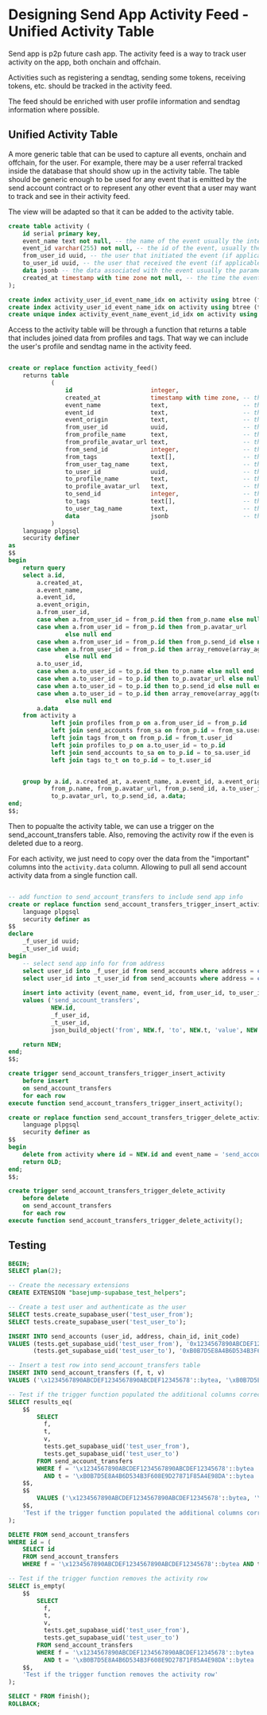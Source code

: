 
# Designing Send App Activity Feed - Unified Activity Table

Send app is p2p future cash app. The activity feed is a way to track user activity on the app, both onchain and offchain.

Activities such as registering a sendtag, sending some tokens, receiving tokens, etc. should be tracked in the activity feed.

The feed should be enriched with user profile information and sendtag information where possible.

## Unified Activity Table

A more generic table that can be used to capture all events, onchain and offchain, for the user. For example, there may be a user referral tracked inside the database that should show up in the activity table. The table should be generic enough to be used for any event that is emitted by the send account contract or to represent any other event that a user may want to track and see in their activity feed.

The view will be adapted so that it can be added to the activity table.

```sql
create table activity (
    id serial primary key,
    event_name text not null, -- the name of the event usually the integration or source table name
    event_id varchar(255) not null, -- the id of the event, usually the primary key of the integration or source table
    from_user_id uuid, -- the user that initiated the event (if applicable)
    to_user_id uuid, -- the user that received the event (if applicable)
    data jsonb -- the data associated with the event usually the parameters of the event
    created_at timestamp with time zone not null, -- the time the event occurred or block time
);

create index activity_user_id_event_name_idx on activity using btree (from_user_id, created_at, event_name);
create index activity_user_id_event_name_idx on activity using btree (to_user_id, created_at, event_name);
create unique index activity_event_name_event_id_idx on activity using btree (event_name, event_id);
```

Access to the activity table will be through a function that returns a table that includes joined data from profiles and tags. That way we can include the user's profile and sendtag name in the activity feed.

```sql

create or replace function activity_feed()
    returns table
            (
                id                      integer,
                created_at              timestamp with time zone, -- the time the event occurred
                event_name              text,                     -- the name of the event (usually the table name)
                event_id                text,                     -- the id of the event
                event_origin            text,                     -- the origin of the event or address of the contract that emitted the event
                from_user_id            uuid,                     -- the user that initiated the event (if applicable)
                from_profile_name       text,                     -- the from user's profile name
                from_profile_avatar_url text,                     -- the from user's profile avatar url
                from_send_id            integer,                  -- the from user's send id
                from_tags               text[],                   -- the from user's sendtag names
                from_user_tag_name      text,                     -- the from user's sendtag name
                to_user_id              uuid,                     -- the user that received the event (if applicable)
                to_profile_name         text,                     -- the to user's profile name
                to_profile_avatar_url   text,                     -- the to user's profile avatar url
                to_send_id              integer,                  -- the to user's send id
                to_tags                 text[],                   -- the to user's sendtag names
                to_user_tag_name        text,                     -- the to user's sendtag name
                data                    jsonb                     -- the data associated with the event
            )
    language plpgsql
    security definer
as
$$
begin
    return query 
    select a.id,
        a.created_at,
        a.event_name,
        a.event_id,
        a.event_origin,
        a.from_user_id,
        case when a.from_user_id = from_p.id then from_p.name else null end                          as from_profile_name,
        case when a.from_user_id = from_p.id then from_p.avatar_url
                else null end                                                                           as from_profile_avatar_url,
        case when a.from_user_id = from_p.id then from_p.send_id else null end                       as from_send_id,
        case when a.from_user_id = from_p.id then array_remove(array_agg(from_t.name), null)
                else null end                                                                           as from_tags,
        a.to_user_id,
        case when a.to_user_id = to_p.id then to_p.name else null end                                as to_profile_name,
        case when a.to_user_id = to_p.id then to_p.avatar_url else null end                          as to_profile_avatar_url,
        case when a.to_user_id = to_p.id then to_p.send_id else null end                             as to_send_id,
        case when a.to_user_id = to_p.id then array_remove(array_agg(to_t.name), null)
                else null end                                                                           as to_tags,
        a.data
    from activity a
            left join profiles from_p on a.from_user_id = from_p.id
            left join send_accounts from_sa on from_p.id = from_sa.user_id
            left join tags from_t on from_p.id = from_t.user_id
            left join profiles to_p on a.to_user_id = to_p.id
            left join send_accounts to_sa on to_p.id = to_sa.user_id
            left join tags to_t on to_p.id = to_t.user_id


    group by a.id, a.created_at, a.event_name, a.event_id, a.event_origin, a.from_user_id, from_p.id,
            from_p.name, from_p.avatar_url, from_p.send_id, a.to_user_id, to_p.id, to_p.name,
            to_p.avatar_url, to_p.send_id, a.data;
end;
$$;
```

Then to popualte the activity table, we can use a trigger on the send_account_transfers table. Also, removing the activity row if the even is deleted due to a reorg.

For each activity, we just need to copy over the data from the "important" columns into the `activity.data` column. Allowing to pull all send account activity data from a single function call.

```sql

-- add function to send_account_transfers to include send app info
create or replace function send_account_transfers_trigger_insert_activity() returns trigger
    language plpgsql
    security definer as
$$
declare
    _f_user_id uuid;
    _t_user_id uuid;
begin
    -- select send app info for from address
    select user_id into _f_user_id from send_accounts where address = concat('0x', encode(NEW.f, 'hex'))::citext;
    select user_id into _t_user_id from send_accounts where address = concat('0x', encode(NEW.t, 'hex'))::citext;
    
    insert into activity (event_name, event_id, from_user_id, to_user_id, data)
    values ('send_account_transfers',
            NEW.id,
            _f_user_id,
            _t_user_id,
            json_build_object('from', NEW.f, 'to', NEW.t, 'value', NEW.v));

    return NEW;
end;
$$;

create trigger send_account_transfers_trigger_insert_activity
    before insert
    on send_account_transfers
    for each row
execute function send_account_transfers_trigger_insert_activity();

create or replace function send_account_transfers_trigger_delete_activity() returns trigger
    language plpgsql
    security definer as
$$
begin
    delete from activity where id = NEW.id and event_name = 'send_account_transfers';
    return OLD;
end;
$$;

create trigger send_account_transfers_trigger_delete_activity
    before delete
    on send_account_transfers
    for each row
execute function send_account_transfers_trigger_delete_activity();
```

## Testing

```sql
BEGIN;
SELECT plan(2);

-- Create the necessary extensions
CREATE EXTENSION "basejump-supabase_test_helpers";

-- Create a test user and authenticate as the user
SELECT tests.create_supabase_user('test_user_from');
SELECT tests.create_supabase_user('test_user_to');

INSERT INTO send_accounts (user_id, address, chain_id, init_code)
VALUES (tests.get_supabase_uid('test_user_from'), '0x1234567890ABCDEF1234567890ABCDEF12345678', 1, '\\x00112233445566778899AABBCCDDEEFF'),
       (tests.get_supabase_uid('test_user_to'), '0xB0B7D5E8A4B6D534B3F608E9D27871F85A4E98DA', 1, '\\x00112233445566778899AABBCCDDEEFF'); 

-- Insert a test row into send_account_transfers table
INSERT INTO send_account_transfers (f, t, v)
VALUES ('\x1234567890ABCDEF1234567890ABCDEF12345678'::bytea, '\xB0B7D5E8A4B6D534B3F608E9D27871F85A4E98DA'::bytea, 100);

-- Test if the trigger function populated the additional columns correctly
SELECT results_eq(
    $$
        SELECT 
          f, 
          t, 
          v, 
          tests.get_supabase_uid('test_user_from'),
          tests.get_supabase_uid('test_user_to')
        FROM send_account_transfers
        WHERE f = '\x1234567890ABCDEF1234567890ABCDEF12345678'::bytea
          AND t = '\xB0B7D5E8A4B6D534B3F608E9D27871F85A4E98DA'::bytea
    $$,
    $$
        VALUES ('\x1234567890ABCDEF1234567890ABCDEF12345678'::bytea, '\xB0B7D5E8A4B6D534B3F608E9D27871F85A4E98DA'::bytea, 100::numeric, tests.get_supabase_uid('test_user_from'), tests.get_supabase_uid('test_user_to'))
    $$,
    'Test if the trigger function populated the additional columns correctly'
);

DELETE FROM send_account_transfers 
WHERE id = (
    SELECT id 
    FROM send_account_transfers 
    WHERE f = '\x1234567890ABCDEF1234567890ABCDEF12345678'::bytea AND t = '\xB0B7D5E8A4B6D534B3F608E9D27871F85A4E98DA'::bytea);

-- Test if the trigger function removes the activity row
SELECT is_empty(
    $$
        SELECT 
          f, 
          t, 
          v, 
          tests.get_supabase_uid('test_user_from'),
          tests.get_supabase_uid('test_user_to')
        FROM send_account_transfers
        WHERE f = '\x1234567890ABCDEF1234567890ABCDEF12345678'::bytea
          AND t = '\xB0B7D5E8A4B6D534B3F608E9D27871F85A4E98DA'::bytea
    $$,
    'Test if the trigger function removes the activity row'
);

SELECT * FROM finish();
ROLLBACK;
```
